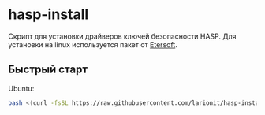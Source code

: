 # hasp-install

Скрипт для установки драйверов ключей безопасности HASP. Для установки на linux используется пакет от [Etersoft](https://wiki.etersoft.ru/HASP).

## Быстрый старт

Ubuntu:

``` bash
bash <(curl -fsSL https://raw.githubusercontent.com/larionit/hasp-install/dev/ru/setup.sh)
```